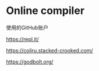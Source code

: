 # Online compiler
使用的GitHub账户

https://repl.it/



https://coliru.stacked-crooked.com/



https://godbolt.org/